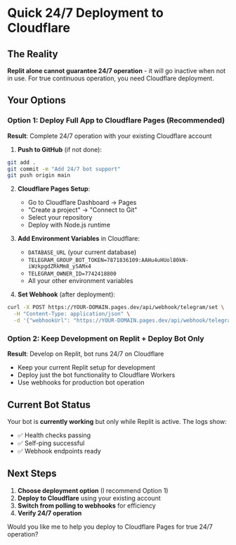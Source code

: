 # Quick 24/7 Deployment to Cloudflare

## The Reality
**Replit alone cannot guarantee 24/7 operation** - it will go inactive when not in use. For true continuous operation, you need Cloudflare deployment.

## Your Options

### Option 1: Deploy Full App to Cloudflare Pages (Recommended)
**Result**: Complete 24/7 operation with your existing Cloudflare account

1. **Push to GitHub** (if not done):
```bash
git add .
git commit -m "Add 24/7 bot support"
git push origin main
```

2. **Cloudflare Pages Setup**:
   - Go to Cloudflare Dashboard → Pages
   - "Create a project" → "Connect to Git"
   - Select your repository
   - Deploy with Node.js runtime

3. **Add Environment Variables** in Cloudflare:
   - `DATABASE_URL` (your current database)
   - `TELEGRAM_GROUP_BOT_TOKEN=7871836109:AAHu4uHUol80kN-iWzkpgdZRkMm8_ySAMx4`
   - `TELEGRAM_OWNER_ID=7742418800`
   - All your other environment variables

4. **Set Webhook** (after deployment):
```bash
curl -X POST https://YOUR-DOMAIN.pages.dev/api/webhook/telegram/set \
  -H "Content-Type: application/json" \
  -d '{"webhookUrl": "https://YOUR-DOMAIN.pages.dev/api/webhook/telegram"}'
```

### Option 2: Keep Development on Replit + Deploy Bot Only
**Result**: Develop on Replit, bot runs 24/7 on Cloudflare

- Keep your current Replit setup for development
- Deploy just the bot functionality to Cloudflare Workers
- Use webhooks for production bot operation

## Current Bot Status
Your bot is **currently working** but only while Replit is active. The logs show:
- ✅ Health checks passing
- ✅ Self-ping successful  
- ✅ Webhook endpoints ready

## Next Steps
1. **Choose deployment option** (I recommend Option 1)
2. **Deploy to Cloudflare** using your existing account
3. **Switch from polling to webhooks** for efficiency
4. **Verify 24/7 operation**

Would you like me to help you deploy to Cloudflare Pages for true 24/7 operation?